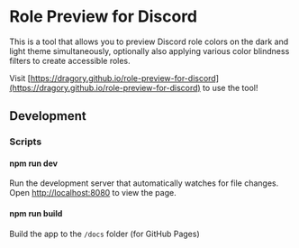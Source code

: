 # Role Preview for Discord

This is a tool that allows you to preview Discord role colors on the dark and light theme simultaneously,
optionally also applying various color blindness filters to create accessible roles.

Visit [https://dragory.github.io/role-preview-for-discord](https://dragory.github.io/role-preview-for-discord) to use the tool!

## Development

### Scripts

#### npm run dev

Run the development server that automatically watches for file changes.
Open [http://localhost:8080](http://localhost:8080) to view the page.

#### npm run build

Build the app to the `/docs` folder (for GitHub Pages)
